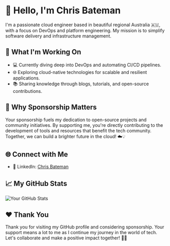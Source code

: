 # 👋 Hello, I'm Chris Bateman

I'm a passionate cloud engineer based in beautiful regional Australia 🇦🇺, with a focus on DevOps and platform engineering. My mission is to simplify software delivery and infrastructure management.

## 🔧 What I'm Working On

- 💻 Currently diving deep into DevOps and automating CI/CD pipelines.
- 🌐 Exploring cloud-native technologies for scalable and resilient applications.
- 📚 Sharing knowledge through blogs, tutorials, and open-source contributions.

## 🚀 Why Sponsorship Matters

Your sponsorship fuels my dedication to open-source projects and community initiatives. By supporting me, you're directly contributing to the development of tools and resources that benefit the tech community. Together, we can build a brighter future in the cloud! ☁️💡

## 🌐 Connect with Me

- 💼 LinkedIn: [Chris Bateman](https://www.linkedin.com/in/chris-bateman1)

## 📈 My GitHub Stats

![Your GitHub Stats](https://github-readme-stats.vercel.app/api?username=chris-bateman&show_icons=true&theme=dark)


## ❤️ Thank You

Thank you for visiting my GitHub profile and considering sponsorship. Your support means a lot to me as I continue my journey in the world of tech. Let's collaborate and make a positive impact together! 🌟✨
